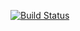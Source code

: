[![Build Status](https://api.travis-ci.org/mailtank-ru/rsstank.png?branch=master)](http://travis-ci.com/mailtank-ru/rsstank)
